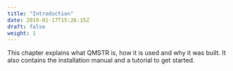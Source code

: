 ```yaml
---
title: "Introduction"
date: 2019-01-17T15:26:15Z
draft: false
weight: 1
---
```


This chapter explains what QMSTR is, how it is used and why it was
built. It also contains the installation manual and a tutorial to get
started.

